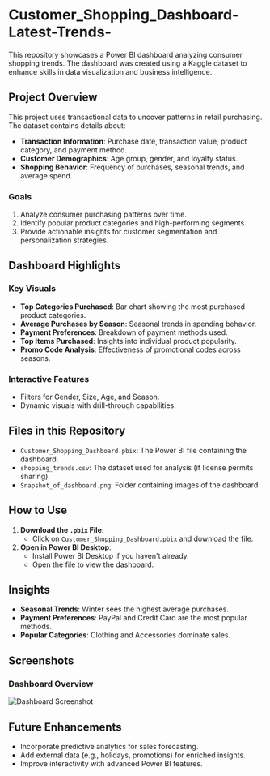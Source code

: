 # Customer_Shopping_Dashboard-Latest-Trends-

This repository showcases a Power BI dashboard analyzing consumer shopping trends. The dashboard was created using a Kaggle dataset to enhance skills in data visualization and business intelligence.

## Project Overview

This project uses transactional data to uncover patterns in retail purchasing. The dataset contains details about:

- **Transaction Information**: Purchase date, transaction value, product category, and payment method.
- **Customer Demographics**: Age group, gender, and loyalty status.
- **Shopping Behavior**: Frequency of purchases, seasonal trends, and average spend.

### Goals

1. Analyze consumer purchasing patterns over time.
2. Identify popular product categories and high-performing segments.
3. Provide actionable insights for customer segmentation and personalization strategies.

## Dashboard Highlights

### Key Visuals

- **Top Categories Purchased**: Bar chart showing the most purchased product categories.
- **Average Purchases by Season**: Seasonal trends in spending behavior.
- **Payment Preferences**: Breakdown of payment methods used.
- **Top Items Purchased**: Insights into individual product popularity.
- **Promo Code Analysis**: Effectiveness of promotional codes across seasons.

### Interactive Features

- Filters for Gender, Size, Age, and Season.
- Dynamic visuals with drill-through capabilities.

## Files in this Repository

- `Customer_Shopping_Dashboard.pbix`: The Power BI file containing the dashboard.
- `shopping_trends.csv`: The dataset used for analysis (if license permits sharing).
- `Snapshot_of_dashboard.png`: Folder containing images of the dashboard.

## How to Use

1. **Download the `.pbix` File**:
   - Click on `Customer_Shopping_Dashboard.pbix` and download the file.
2. **Open in Power BI Desktop**:
   - Install Power BI Desktop if you haven't already.
   - Open the file to view the dashboard.

## Insights

- **Seasonal Trends**: Winter sees the highest average purchases.
- **Payment Preferences**: PayPal and Credit Card are the most popular methods.
- **Popular Categories**: Clothing and Accessories dominate sales.

## Screenshots

### Dashboard Overview
![Dashboard Screenshot](Screenshots/Snapshot_of_dashboard.png)

## Future Enhancements

- Incorporate predictive analytics for sales forecasting.
- Add external data (e.g., holidays, promotions) for enriched insights.
- Improve interactivity with advanced Power BI features.


